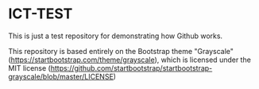 # ICT-TEST

  This is just a test repository for demonstrating how Github works. 
 
 This repository is based entirely on the Bootstrap theme "Grayscale" (https://startbootstrap.com/theme/grayscale), which is licensed under the MIT license (https://github.com/startbootstrap/startbootstrap-grayscale/blob/master/LICENSE)
 
